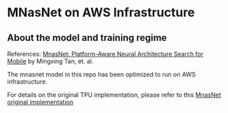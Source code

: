 # MNasNet on AWS Infrastructure

## About the model and training regime

References: [MnasNet: Platform-Aware Neural Architecture Search for Mobile](https://arxiv.org/pdf/1807.11626.pdf) by Mingxing Tan, et. al.

The mnasnet model in this repo has been optimized to run on AWS infrastructure.

For details on the original TPU implementation, please refer to this [MnasNet original implementation](https://github.com/tensorflow/tpu/tree/master/models/official/mnasnet)


